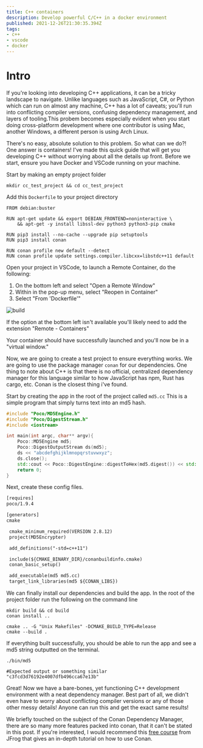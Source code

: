```yaml
---
title: C++ containers
description: Develop powerful C/C++ in a docker environment
published: 2021-12-26T21:30:35.394Z
tags: 
- c++
- vscode
- docker
---
```


# Intro 

If you're looking into developing C++ applications, it can be a tricky landscape to navigate. Unlike languages such as JavaScript, C#, or Python which can run on almost any machine, C++ has a lot of caveats; you'll run into conflicting compiler versions, confusing dependency management, and layers of tooling.This probem becomes especially evident when you start doing cross-platform development where one contributor is using Mac, another Windows, a different person is using Arch Linux.

There's no easy, absolute solution to this problem. 
So what can we do?! One answer is containers! I've made this quick guide that will get you developing C++ without worrying about all the details up front. Before we start, ensure you have Docker and VSCode running on your machine.

Start by making an empty project folder

`mkdir cc_test_project && cd cc_test_project`

Add this `Dockerfile` to your project directory

```docker:Dockerfile
FROM debian:buster

RUN apt-get update && export DEBIAN_FRONTEND=noninteractive \
    && apt-get -y install libssl-dev python3 python3-pip cmake 

RUN pip3 install --no-cache --upgrade pip setuptools
RUN pip3 install conan

RUN conan profile new default --detect 
RUN conan profile update settings.compiler.libcxx=libstdc++11 default
```

Open your project in VSCode, to launch a Remote Container, do the following: 
1. On the bottom left and select "Open a Remote Window" 
2. Within in the pop-up menu, select "Reopen in Container" 
3. Select "From 'Dockerfile'" 

![build](/content/build_it.gif)

If the option at the bottom left isn't available you'll likely need to add the extension "Remote - Containers"


Your container should have successfully launched and you'll now be in a "virtual window."

Now, we are going to create a test project to ensure everything works. 
We are going to use the package manager `conan` for our dependencies. One thing to note about C++ is that there is no official, centralized dependency manager for this language similar to how JavaScript has npm, Rust has cargo, etc. Conan is the closest thing i've found.

Start by creating the app in the root of the project called `md5.cc` This is a simple program that simply turns text into an md5 hash. 

```cpp:md5.cc
#include "Poco/MD5Engine.h"
#include "Poco/DigestStream.h"
#include <iostream>

int main(int argc, char** argv){
    Poco::MD5Engine md5;
    Poco::DigestOutputStream ds(md5);
    ds << "abcdefghijklmnopqrstuvwxyz";
    ds.close();
    std::cout << Poco::DigestEngine::digestToHex(md5.digest()) << std::endl;
    return 0;
}
```

Next, create these config files.

```cmake:conanfile.txt
[requires]
poco/1.9.4

[generators]
cmake
```


```cmake:CMakeLists.txt
 cmake_minimum_required(VERSION 2.8.12)
 project(MD5Encrypter)

 add_definitions("-std=c++11")

 include(${CMAKE_BINARY_DIR}/conanbuildinfo.cmake)
 conan_basic_setup()

 add_executable(md5 md5.cc)
 target_link_libraries(md5 ${CONAN_LIBS})
```

We can finally install our dependencies and build the app. In the root of the project folder run the following on the command line

```shell-session
mkdir build && cd build 
conan install ..

cmake .. -G "Unix Makefiles" -DCMAKE_BUILD_TYPE=Release
cmake --build .
```

If everything built successfully, you should be able to run the app and see a md5 string outputted on the terminal.

```shell-session
./bin/md5

#Expected output or something similar
"c3fcd3d76192e4007dfb496cca67e13b"
```

Great! Now we have a bare-bones, yet functioning C++ development environment with a neat dependency manager. Best part of all, we didn't even have to worry about conflicting compiler versions or any of those other messy details! Anyone can run this and get the exact same results! 

We briefly touched on the subject of the Conan Dependency Manager, there are so many more features packed into conan, that it can't be stated in this post. If you're interested, I would recommend this [free course](https://academy.jfrog.com/path/conan) from JFrog that gives an in-depth tutorial on how to use Conan.

